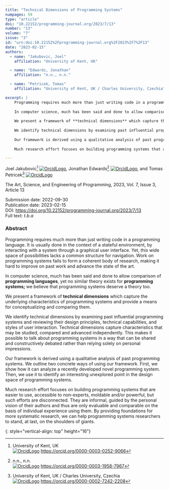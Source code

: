 ```yaml
---
title: "Technical Dimensions of Programming Systems"
numpages: 59
type: "article"
doi: "10.22152/programming-journal.org/2023/7/13"
number: "13"
volume: "7"
issue: "3"
id: "urn:doi:10.22152%2Fprogramming-journal.org%2F2023%2F7%2F13"
date: "2023-02-15"
authors: 
  - name: "Jakubovic, Joel"
    affiliation: "University of Kent, UK"

  - name: "Edwards, Jonathan"
    affiliation: "n.n., n.n."

  - name: "Petricek, Tomas"
    affiliation: "University of Kent, UK / Charles University, Czechia"

excerpt: |
    Programming requires much more than just writing code in a programming language. It is usually done in the context of a stateful environment, by interacting with a system through a graphical user interface. Yet, this wide space of possibilities lacks a common structure for navigation. Work on programming systems fails to form a coherent body of research, making it hard to improve on past work and advance the state of the art.
    
    In computer science, much has been said and done to allow comparison of **programming languages**, yet no similar theory exists for **programming systems;** we believe that programming systems deserve a theory too.
    
    We present a framework of **technical dimensions** which capture the underlying characteristics of programming systems and provide a means for conceptualizing and comparing them.
    
    We identify technical dimensions by examining past influential programming systems and reviewing their design principles, technical capabilities, and styles of user interaction. Technical dimensions capture characteristics that may be studied, compared and advanced independently. This makes it possible to talk about programming systems in a way that can be shared and constructively debated rather than relying solely on personal impressions.
     
    Our framework is derived using a qualitative analysis of past programming systems. We outline two concrete ways of using our framework. First, we show how it can analyze a recently developed novel programming system. Then, we use it to identify an interesting unexplored point in the design space of programming systems.
    
    Much research effort focuses on building programming systems that are easier to use, accessible to non-experts, moldable and/or powerful, but such efforts are disconnected. They are informal, guided by the personal vision of their authors and thus are only evaluable and comparable on the basis of individual experience using them. By providing foundations for more systematic research, we can help programming systems researchers to stand, at last, on the shoulders of giants.

---
```

Joel Jakubovic[^1] [![OrcidLogo]](https://orcid.org/0000-0003-0252-9066), Jonathan Edwards[^2] [![OrcidLogo]](https://orcid.org/0000-0003-1958-7967), and Tomas Petricek[^3] [![OrcidLogo]](https://orcid.org/0000-0002-7242-2208)

The Art, Science, and Engineering of Programming, 2023, Vol. 7, Issue 3, Article 13

Submission date: 2022-09-30  
Publication date: 2023-02-15  
DOI: <https://doi.org/10.22152/programming-journal.org/2023/7/13>  
Full text: *t.b.a*  


### Abstract

Programming requires much more than just writing code in a programming language. It is usually done in the context of a stateful environment, by interacting with a system through a graphical user interface. Yet, this wide space of possibilities lacks a common structure for navigation. Work on programming systems fails to form a coherent body of research, making it hard to improve on past work and advance the state of the art.

In computer science, much has been said and done to allow comparison of **programming languages**, yet no similar theory exists for **programming systems;** we believe that programming systems deserve a theory too.

We present a framework of **technical dimensions** which capture the underlying characteristics of programming systems and provide a means for conceptualizing and comparing them.

We identify technical dimensions by examining past influential programming systems and reviewing their design principles, technical capabilities, and styles of user interaction. Technical dimensions capture characteristics that may be studied, compared and advanced independently. This makes it possible to talk about programming systems in a way that can be shared and constructively debated rather than relying solely on personal impressions.
 
Our framework is derived using a qualitative analysis of past programming systems. We outline two concrete ways of using our framework. First, we show how it can analyze a recently developed novel programming system. Then, we use it to identify an interesting unexplored point in the design space of programming systems.

Much research effort focuses on building programming systems that are easier to use, accessible to non-experts, moldable and/or powerful, but such efforts are disconnected. They are informal, guided by the personal vision of their authors and thus are only evaluable and comparable on the basis of individual experience using them. By providing foundations for more systematic research, we can help programming systems researchers to stand, at last, on the shoulders of giants.


[^1]: University of Kent, UK  
    [![OrcidLogo]](https://orcid.org/0000-0003-0252-9066) <https://orcid.org/0000-0003-0252-9066>

[^2]: n.n., n.n.  
    [![OrcidLogo]](https://orcid.org/0000-0003-1958-7967) <https://orcid.org/0000-0003-1958-7967>

[^3]: University of Kent, UK / Charles University, Czechia  
    [![OrcidLogo]](https://orcid.org/0000-0002-7242-2208) <https://orcid.org/0000-0002-7242-2208>


[OrcidLogo]: /assets/images/orcid.svg "Orcid Logo"
{: style="vertical-align: top" height="16"}
